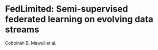 # FedLimited: Semi-supervised federated learning on evolving data streams
Cobbinah B. Mawuli et al. 
